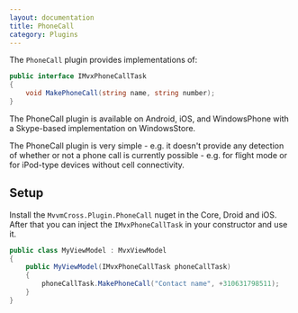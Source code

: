 ```yaml
---
layout: documentation
title: PhoneCall
category: Plugins
---
```

The `PhoneCall` plugin provides implementations of:

```c#
public interface IMvxPhoneCallTask
{
    void MakePhoneCall(string name, string number);
}
```

The PhoneCall plugin is available on Android, iOS, and WindowsPhone with a Skype-based implementation on WindowsStore.

The PhoneCall plugin is very simple - e.g. it doesn't provide any detection of whether or not a phone call is currently possible - e.g. for flight mode or for iPod-type devices without cell connectivity.

## Setup

Install the ```MvvmCross.Plugin.PhoneCall``` nuget in the Core, Droid and iOS. After that you can inject the ```IMvxPhoneCallTask``` in your constructor and use it.

```c#
public class MyViewModel : MvxViewModel
{
    public MyViewModel(IMvxPhoneCallTask phoneCallTask)
    {
        phoneCallTask.MakePhoneCall("Contact name", +310631798511);
    }
}
```


